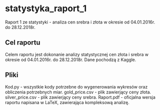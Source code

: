 # statystyka_raport_1
Raport 1 ze statystyki - analiza cen srebra i złota w okresie od 04.01.2016r. do 28.12.2018r.

## Cel raportu
Celem raportu jest dokonanie analizy statystycznej cen złota i srebra w okresie od 04.01.2016r. do 28.12.2018r.
Dane pochodzą z Kaggle.

## Pliki
Kod.py - wszystkie kody potrzebne do wygenerowania wykresów oraz obliczenia potrzebnych miar.
gold_price.csv - plik zawierjący ceny złota.
silver_price.csv - plik zawierjący ceny srebra.
Raport.pdf - oficjalna wersja raportu napisana w LaTeX, zawierająca kompleksową analizę.
